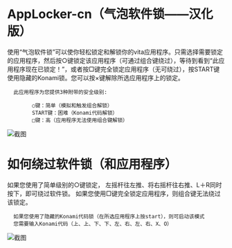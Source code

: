 # AppLocker-cn（气泡软件锁——汉化版）
使用“气泡软件锁”可以使你轻松锁定和解锁你的vita应用程序。只需选择需要锁定的应用程序，然后按○键锁定该应用程序（可通过组合键绕过），等待到看到“此应用程序现在已锁定！”，或者按□键完全锁定应用程序（无可绕过），按START键使用隐藏的Konami锁。您可以按×键解除所选应用程序上的锁定。

      此应用程序为您提供3种附带的安全级别:
      
            ○键：简单（模拟和触发组合解锁）
            START键：困难（Konami代码解锁）
            □键：高（应用程序无法使用组合键解锁）
            

![截图](https://github.com/Qingyu510/AppLocker/blob/main/AppLocker.png)

# 如何绕过软件锁（和应用程序）
如果您使用了简单级别的○键锁定，
左摇杆往左推、将右摇杆往右推、L＋R同时按下，即可绕过软件锁。
如果您使用□键完全锁定应用程序，则组合键无法绕过该锁定。

      如果您使用了隐藏的Konami代码锁（在所选应用程序上按start），则可启动该模式
      您需要输入Konami代码（上、上、下、下、左、右、左、右、X、O）

![截图](https://github.com/Qingyu510/AppLocker/blob/main/AppLocker-locked.png)
